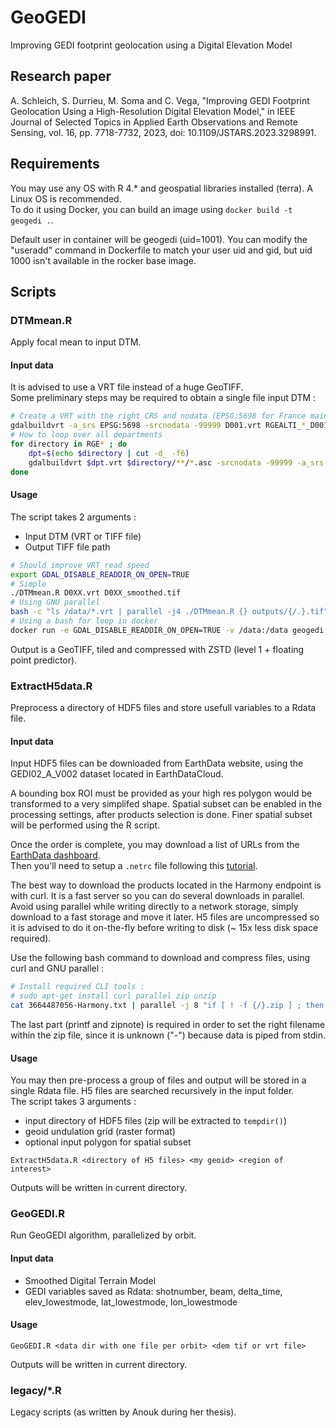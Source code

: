 # GeoGEDI

Improving GEDI footprint geolocation using a Digital Elevation Model

## Research paper

A. Schleich, S. Durrieu, M. Soma and C. Vega, "Improving GEDI Footprint Geolocation Using a High-Resolution Digital Elevation Model," in IEEE Journal of Selected Topics in Applied Earth Observations and Remote Sensing, vol. 16, pp. 7718-7732, 2023, doi: 10.1109/JSTARS.2023.3298991.

## Requirements

You may use any OS with R 4.* and geospatial libraries installed (terra). A Linux OS is recommended.  
To do it using Docker, you can build an image using `docker build -t geogedi .`.

Default user in container will be geogedi (uid=1001). You can modify the "useradd" command in Dockerfile to match your user uid and gid, but uid 1000 isn't available in the rocker base image.  

## Scripts

### DTMmean.R

Apply focal mean to input DTM.

#### Input data

It is advised to use a VRT file instead of a huge GeoTIFF.  
Some preliminary steps may be required to obtain a single file input DTM :  

```bash
# Create a VRT with the right CRS and nodata (EPSG:5698 for France mainland, 5699 for Corsica)
gdalbuildvrt -a_srs EPSG:5698 -srcnodata -99999 D001.vrt RGEALTI_*_D001_*/**/*.asc
# How to loop over all departments
for directory in RGE* ; do
    dpt=$(echo $directory | cut -d_ -f6)
    gdalbuildvrt $dpt.vrt $directory/**/*.asc -srcnodata -99999 -a_srs EPSG:5698
done
```

#### Usage

The script takes 2 arguments :

- Input DTM (VRT or TIFF file)
- Output TIFF file path

```bash
# Should improve VRT read speed
export GDAL_DISABLE_READDIR_ON_OPEN=TRUE
# Simple
./DTMmean.R D0XX.vrt D0XX_smoothed.tif
# Using GNU parallel
bash -c "ls /data/*.vrt | parallel -j4 ./DTMmean.R {} outputs/{/.}.tif"
# Using a bash for loop in docker
docker run -e GDAL_DISABLE_READDIR_ON_OPEN=TRUE -v /data:/data geogedi bash -c "for f in /data/*.vrt ; do ./DTMmean.R $f /outputs/{f%%.vrt}.tif"
```

Output is a GeoTIFF, tiled and compressed with ZSTD (level 1 + floating point predictor).

### ExtractH5data.R

Preprocess a directory of HDF5 files and store usefull variables to a Rdata file.  

#### Input data

Input HDF5 files can be downloaded from EarthData website, using the GEDI02_A_V002 dataset located in EarthDataCloud.  

A bounding box ROI must be provided as your high res polygon would be transformed to a very simplifed shape. Spatial subset can be enabled in the processing settings, after products selection is done. Finer spatial subset will be performed using the R script.  

Once the order is complete, you may download a list of URLs from the [EarthData dashboard](https://search.earthdata.nasa.gov/downloads).  
Then you'll need to setup a `.netrc` file following this [tutorial](https://harmony.earthdata.nasa.gov/docs#getting-started).  

The best way to download the products located in the Harmony endpoint is with curl. It is a fast server so you can do several downloads in parallel. Avoid using parallel while writing directly to a network storage, simply download to a fast storage and move it later. H5 files are uncompressed so it is advised to do it on-the-fly before writing to disk (~ 15x less disk space required).  

Use the following bash command to download and compress files, using curl and GNU parallel :  

```bash
# Install required CLI tools :
# sudo apt-get install curl parallel zip unzip
cat 3664487056-Harmony.txt | parallel -j 8 "if [ ! -f {/}.zip ] ; then curl -Lnbj --silent {} | zip -q > {/}.zip && printf \"@ -\n@={/}\n\" | zipnote -w {/}.zip ; fi"
```

The last part (printf and zipnote) is required in order to set the right filename within the zip file, since it is unknown ("-") because data is piped from stdin.  

#### Usage

You may then pre-process a group of files and output will be stored in a single Rdata file. H5 files are searched recursively in the input folder.  
The script takes 3 arguments :

- input directory of HDF5 files (zip will be extracted to `tempdir()`)
- geoid undulation grid (raster format)
- optional input polygon for spatial subset

```raw
ExtractH5data.R <directory of H5 files> <my geoid> <region of interest>
```

Outputs will be written in current directory.  

### GeoGEDI.R

Run GeoGEDI algorithm, parallelized by orbit.  

#### Input data

- Smoothed Digital Terrain Model
- GEDI variables saved as Rdata: shotnumber, beam, delta_time, elev_lowestmode, lat_lowestmode, lon_lowestmode

#### Usage

```raw
GeoGEDI.R <data dir with one file per orbit> <dem tif or vrt file>
```

Outputs will be written in current directory.  

### legacy/*.R

Legacy scripts (as written by Anouk during her thesis).
